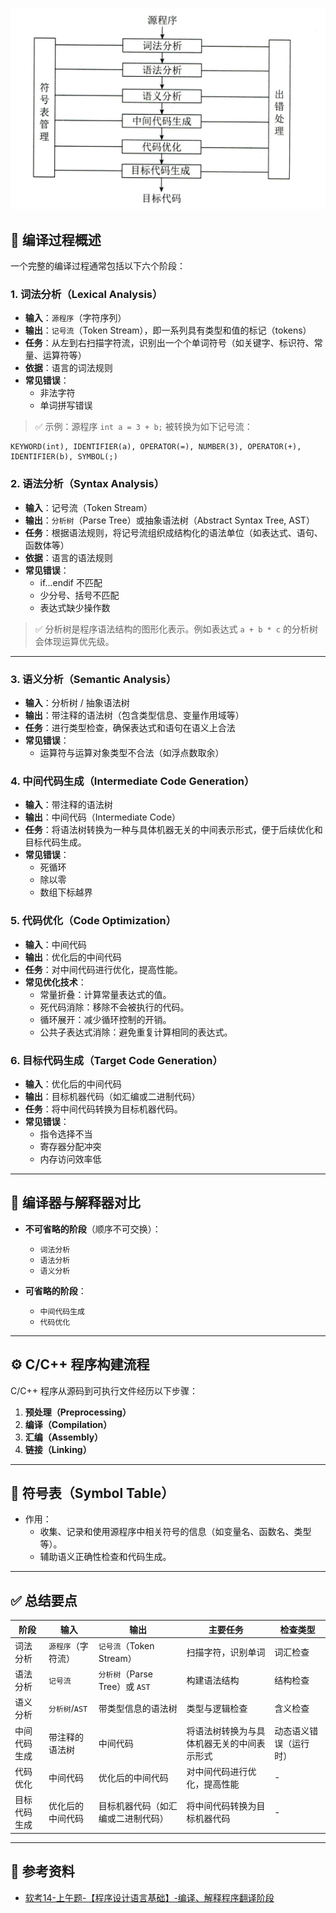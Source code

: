 ![编译过程.png](https://raw.githubusercontent.com/Light-Towers/picture/master/noctilucent-lamp/编译过程.png)

## 🧩 编译过程概述


一个完整的编译过程通常包括以下六个阶段：

### 1. **词法分析（Lexical Analysis）**
- **输入**：`源程序`（字符序列）
- **输出**：`记号流`（Token Stream），即一系列具有类型和值的标记（tokens）
- **任务**：从左到右扫描字符流，识别出一个个单词符号（如关键字、标识符、常量、运算符等）
- **依据**：语言的词法规则
- **常见错误**：
  - 非法字符
  - 单词拼写错误

> ✅ 示例：源程序 `int a = 3 + b;` 被转换为如下记号流：
```text
KEYWORD(int), IDENTIFIER(a), OPERATOR(=), NUMBER(3), OPERATOR(+), IDENTIFIER(b), SYMBOL(;)
```

### 2. **语法分析（Syntax Analysis）**
- **输入**：记号流（Token Stream）
- **输出**：`分析树`（Parse Tree）或抽象语法树（Abstract Syntax Tree, AST）
- **任务**：根据语法规则，将记号流组织成结构化的语法单位（如表达式、语句、函数体等）
- **依据**：语言的语法规则
- **常见错误**：
  - if...endif 不匹配
  - 少分号、括号不匹配
  - 表达式缺少操作数

> ✅ 分析树是程序语法结构的图形化表示。例如表达式 `a + b * c` 的分析树会体现运算优先级。

---

### 3. **语义分析（Semantic Analysis）**
- **输入**：分析树 / 抽象语法树
- **输出**：带注释的语法树（包含类型信息、变量作用域等）
- **任务**：进行类型检查，确保表达式和语句在语义上合法
- **常见错误**：
  - 运算符与运算对象类型不合法（如浮点数取余）


### 4. **中间代码生成（Intermediate Code Generation）**
- **输入**：带注释的语法树
- **输出**：中间代码（Intermediate Code）
- **任务**：将语法树转换为一种与具体机器无关的中间表示形式，便于后续优化和目标代码生成。
- **常见错误**：
  - 死循环
  - 除以零
  - 数组下标越界

### 5. **代码优化（Code Optimization）**
- **输入**：中间代码
- **输出**：优化后的中间代码
- **任务**：对中间代码进行优化，提高性能。
- **常见优化技术**：
  - 常量折叠：计算常量表达式的值。
  - 死代码消除：移除不会被执行的代码。
  - 循环展开：减少循环控制的开销。
  - 公共子表达式消除：避免重复计算相同的表达式。

### 6. **目标代码生成（Target Code Generation）**
- **输入**：优化后的中间代码
- **输出**：目标机器代码（如汇编或二进制代码）
- **任务**：将中间代码转换为目标机器代码。
- **常见错误**：
  - 指令选择不当
  - 寄存器分配冲突
  - 内存访问效率低

---

## 🔁 编译器与解释器对比

- **不可省略的阶段**（顺序不可交换）：
  - `词法分析`
  - `语法分析`
  - `语义分析`

- **可省略的阶段**：
  - `中间代码生成`
  - `代码优化`

---

## ⚙️ C/C++ 程序构建流程

C/C++ 程序从源码到可执行文件经历以下步骤：

1. **预处理（Preprocessing）**
2. **编译（Compilation）**
3. **汇编（Assembly）**
4. **链接（Linking）**

---

## 📇 符号表（Symbol Table）

- 作用：
  - 收集、记录和使用源程序中相关符号的信息（如变量名、函数名、类型等）。
  - 辅助语义正确性检查和代码生成。

---

## ✅ 总结要点

| 阶段 | 输入 | 输出 | 主要任务 | 检查类型 |
|------|------|------|----------|----------|
| 词法分析 | `源程序`（字符流） | `记号流`（Token Stream） | 扫描字符，识别单词 | 词汇检查 |
| 语法分析 | `记号流` | `分析树`（Parse Tree）或 `AST` | 构建语法结构 | 结构检查 |
| 语义分析 | `分析树`/`AST` | 带类型信息的语法树 | 类型与逻辑检查 | 含义检查 |
| 中间代码生成 | 带注释的语法树 | 中间代码 | 将语法树转换为与具体机器无关的中间表示形式 | 动态语义错误（运行时） |
| 代码优化 | 中间代码 | 优化后的中间代码 | 对中间代码进行优化，提高性能 | - |
| 目标代码生成 | 优化后的中间代码 | 目标机器代码（如汇编或二进制代码） | 将中间代码转换为目标机器代码 | - |





---

## 📌 参考资料

- [软考14-上午题-【程序设计语言基础】-编译、解释程序翻译阶段](https://blog.csdn.net/qq_31532983/article/details/135749497)
